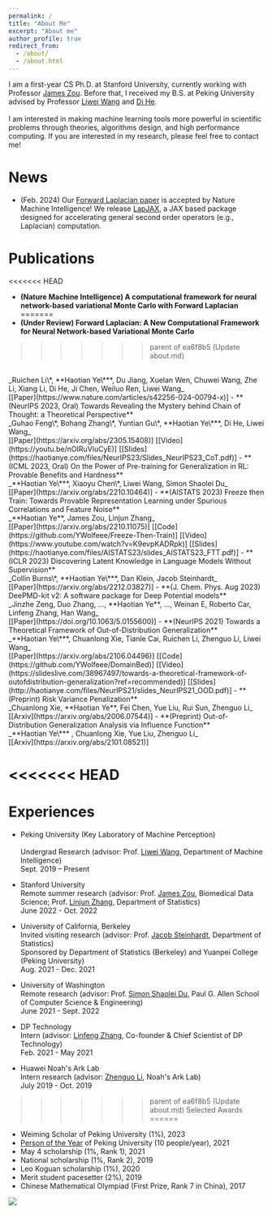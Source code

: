 ```yaml
---
permalink: /
title: "About Me"
excerpt: "About me"
author_profile: true
redirect_from: 
  - /about/
  - /about.html
---
```


I am a first-year CS Ph.D. at Stanford University, currently working with Professor [James Zou](https://www.james-zou.com/). Before that, I received my B.S. at Peking University advised by Professor [Liwei Wang](http://www.liweiwang-pku.com/) and [Di He](https://dihe-pku.github.io/). 
<br/>
<br/>
I am interested in making machine learning tools more powerful in scientific problems through theories, algorithms design, and high performance computing. If you are interested in my research, please feel free to contact me!

News
======
- (Feb. 2024) Our [Forward Laplacian paper](https://www.nature.com/articles/s42256-024-00794-x) is accepted by Nature Machine Intelligence! We release [LapJAX](https://github.com/YWolfeee/lapjax), a JAX based package designed for accelerating general second order operators (e.g., Laplacian) computation.

Publications
======
<<<<<<< HEAD
- **(Nature Machine Intelligence) A computational framework for neural network-based variational Monte Carlo with Forward Laplacian**
=======
- **(Under Review) Forward Laplacian: A New Computational Framework for Neural Network-based Variational Monte Carlo**
>>>>>>> parent of ea6f8b5 (Update about.md)
  <br/>
  _Ruichen Li\*, **Haotian Ye\***, Du Jiang, Xuelan Wen, Chuwei Wang, Zhe Li, Xiang Li, Di He, Ji Chen, Weiluo Ren, Liwei Wang_
  <br/>
  [[Paper](https://www.nature.com/articles/s42256-024-00794-x)]
- **(NeurIPS 2023, Oral) Towards Revealing the Mystery behind Chain of Thought: a Theoretical Perspective**
  <br/>
  _Guhao Feng\*, Bohang Zhang\*, Yuntian Gu\*, **Haotian Ye\***, Di He, Liwei Wang_
  <br/>
  [[Paper](https://arxiv.org/abs/2305.15408)]
  [[Video](https://youtu.be/nOIRuVluCyE)]
  [[Slides](https://haotianye.com/files/NeurIPS23/Slides_NeurIPS23_CoT.pdf)]
- **(ICML 2023, Oral) On the Power of Pre-training for Generalization in RL: Provable Benefits and Hardness**
  <br/>
  _**Haotian Ye\***, Xiaoyu Chen\*, Liwei Wang, Simon Shaolei Du_
  <br/>
  [[Paper](https://arxiv.org/abs/2210.10464)]
- **(AISTATS 2023) Freeze then Train: Towards Provable Representation Learning under Spurious Correlations and Feature Noise**
  <br/>
  _**Haotian Ye**, James Zou, Linjun Zhang_
  <br/>
  [[Paper](https://arxiv.org/abs/2210.11075)]
  [[Code](https://github.com/YWolfeee/Freeze-Then-Train)]
  [[Video](https://www.youtube.com/watch?v=K9evpKADRpk)]
  [[Slides](https://haotianye.com/files/AISTATS23/slides_AISTATS23_FTT.pdf)]
- **(ICLR 2023) Discovering Latent Knowledge in Language Models Without Supervision**
  <br/>
  _Collin Burns\*, **Haotian Ye\***, Dan Klein, Jacob Steinhardt_
  <br/>
  [[Paper](https://arxiv.org/abs/2212.03827)]
- **(J. Chem. Phys. Aug 2023) DeePMD-kit v2: A software package for Deep Potential models**
  <br/>
  _Jinzhe Zeng, Duo Zhang, ..., **Haotian Ye**, ..., Weinan E, Roberto Car, Linfeng Zhang, Han Wang_
  <br/>
  [[Paper](https://doi.org/10.1063/5.0155600)]
- **(NeurIPS 2021) Towards a Theoretical Framework of Out-of-Distribution Generalization**
  <br/>
  _**Haotian Ye\***, Chuanlong Xie, Tianle Cai, Ruichen Li, Zhenguo Li, Liwei Wang_
  <br/>
  [[Paper](https://arxiv.org/abs/2106.04496)]
  [[Code](https://github.com/YWolfeee/DomainBed)]
  [[Video](https://slideslive.com/38967497/towards-a-theoretical-framework-of-outofdistribution-generalization?ref=recommended)]
  [[Slides](http://haotianye.com/files/NeurIPS21/slides_NeurIPS21_OOD.pdf)]
- **(Preprint) Risk Variance Penalization**
  <br/>
  _Chuanlong Xie, **Haotian Ye**, Fei Chen, Yue Liu, Rui Sun, Zhenguo Li_
  <br/>
  [[Arxiv](https://arxiv.org/abs/2006.07544)]
- **(Preprint) Out-of-Distribution Generalization Analysis via Influence Function**
  <br/>
  _**Haotian Ye\*** , Chuanlong Xie, Yue Liu, Zhenguo Li_
  <br/>
  [[Arxiv](https://arxiv.org/abs/2101.08521)]

<<<<<<< HEAD
=======
Experiences
======
- Peking University (Key Laboratory of Machine Perception)	
  <br/>
  Undergrad Research (advisor: Prof. [Liwei Wang](http://www.liweiwang-pku.com/), Department of Machine Intelligence)
  <br/>
  Sept. 2019 – Present 

- Stanford University
  <br/>
  Remote summer research (advisor: Prof. [James Zou](https://www.james-zou.com/), Biomedical Data Science; Prof. [Linjun Zhang](https://linjunz.github.io/), Department of Statistics)
  <br/>
  June 2022 - Oct. 2022
- University of California, Berkeley
  <br/>
  Invited visiting research (advisor: Prof. [Jacob Steinhardt](https://jsteinhardt.stat.berkeley.edu/), Department of Statistics)
  <br/>
  Sponsored by Department of Statistics (Berkeley) and Yuanpei College (Peking University) 
  <br/>
  Aug. 2021 - Dec. 2021
- University of Washington
  <br/>
  Remote research (advisor: Prof. [Simon Shaolei Du](https://simonshaoleidu.com/), Paul G. Allen School of Computer Science & Engineering)
  <br/>
  June 2021 - Sept. 2022
- DP Technology
  <br/>
  Intern (advisor: [Linfeng Zhang](https://scholar.google.com/citations?user=jk7qwmcAAAAJ&hl=zh-CN), Co-founder & Chief Scientist of DP Technology)
  <br/>
  Feb. 2021 - May 2021
- Huawei Noah's Ark Lab
  <br/>
  Intern research (advisor: [Zhenguo Li](https://scholar.google.com/citations?user=XboZC1AAAAAJ&hl=en), Noah's Ark Lab)
  <br/>
  July 2019 - Oct. 2019


>>>>>>> parent of ea6f8b5 (Update about.md)
Selected Awards
======
- Weiming Scholar of Peking University (1%), 2023
- [Person of the Year](http://m.cyol.com/gb/articles/2021-12/28/content_XM2l5spYg.html) of Peking University (10 people/year), 2021
- May 4 scholarship (1%, Rank 1), 2021
- National scholarship (1%, Rank 2), 2019
- Leo Koguan scholarship (1%), 2020
- Merit student pacesetter (2%), 2019
- Chinese Mathematical Olympiad (First Prize, Rank 7 in China), 2017

<a href='https://clustrmaps.com/site/1bpcz'  title='Visit tracker'><img src='//clustrmaps.com/map_v2.png?cl=ffffff&w=600&t=tt&d=H_rmQ74PzdkUNlANtUmgRXjPSpOOYZFUaRnZHpKaXyE'/></a>
